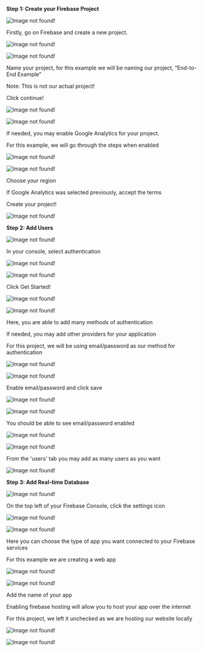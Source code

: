 ﻿**Step 1: Create your Firebase Project**

![Image not found!](https://github.com/Xeropyt/IOTS-Project/blob/main/Images/FirebaseTitle.jpeg?raw=true)

Firstly, go on Firebase and create a new project.

![Image not found!](https://github.com/Xeropyt/IOTS-Project/blob/main/Images/Border.png?raw=true)

![Image not found!](https://github.com/Xeropyt/IOTS-Project/blob/main/Images/Step1Firebase.jpeg?raw=true)

Name your project, for this example we will be naming our project, “End-to-End Example”

Note: This is not our actual project!

Click continue!

![Image not found!](https://github.com/Xeropyt/IOTS-Project/blob/main/Images/Border.png?raw=true)

![Image not found!](https://github.com/Xeropyt/IOTS-Project/blob/main/Images/Step2Firebase.jpeg?raw=true)

If needed, you may enable Google Analytics for your project.

For this example, we will go through the steps when enabled

![Image not found!](https://github.com/Xeropyt/IOTS-Project/blob/main/Images/Border.png?raw=true)

![Image not found!](https://github.com/Xeropyt/IOTS-Project/blob/main/Images/Step3Firebase.jpeg?raw=true)

Choose your region

If Google Analytics was selected previously, accept the terms

Create your project!

![Image not found!](https://github.com/Xeropyt/IOTS-Project/blob/main/Images/Border.png?raw=true)

**Step 2: Add Users**

![Image not found!](https://github.com/Xeropyt/IOTS-Project/blob/main/Images/AuthSelect.png?raw=true)

In your console, select authentication

![Image not found!](https://github.com/Xeropyt/IOTS-Project/blob/main/Images/Border.png?raw=true)

![Image not found!](https://github.com/Xeropyt/IOTS-Project/blob/main/Images/AuthSelect2.png?raw=true)

Click Get Started!

![Image not found!](https://github.com/Xeropyt/IOTS-Project/blob/main/Images/Border.png?raw=true)

![Image not found!](https://github.com/Xeropyt/IOTS-Project/blob/main/Images/AuthSelect3.png?raw=true)

Here, you are able to add many methods of authentication

If needed, you may add other providers for your application

For this project, we will be using email/password as our method for authentication

![Image not found!](https://github.com/Xeropyt/IOTS-Project/blob/main/Images/Border.png?raw=true)

![Image not found!](https://github.com/Xeropyt/IOTS-Project/blob/main/Images/AuthSelect4.png?raw=true)

Enable email/password and click save

![Image not found!](https://github.com/Xeropyt/IOTS-Project/blob/main/Images/Border.png?raw=true)

![Image not found!](https://github.com/Xeropyt/IOTS-Project/blob/main/Images/AuthSelect5.png?raw=true)

You should be able to see email/password enabled

![Image not found!](https://github.com/Xeropyt/IOTS-Project/blob/main/Images/Border.png?raw=true)

![Image not found!](https://github.com/Xeropyt/IOTS-Project/blob/main/Images/AuthSelect6.png?raw=true)

From the 'users' tab you may add as many users as you want

![Image not found!](https://github.com/Xeropyt/IOTS-Project/blob/main/Images/Border.png?raw=true)

**Step 3: Add Real-time Database**

![Image not found!](https://github.com/Xeropyt/IOTS-Project/blob/main/Images/config1.png?raw=true)

On the top left of your Firebase Console, click the settings icon

![Image not found!](https://github.com/Xeropyt/IOTS-Project/blob/main/Images/Border.png?raw=true)

![Image not found!](https://github.com/Xeropyt/IOTS-Project/blob/main/Images/config2.png?raw=true)

Here you can choose the type of app you want connected to your Firebase services

For this example we are creating a web app

![Image not found!](https://github.com/Xeropyt/IOTS-Project/blob/main/Images/Border.png?raw=true)

![Image not found!](https://github.com/Xeropyt/IOTS-Project/blob/main/Images/config3.png?raw=true)

Add the name of your app

Enabling firebase hosting will allow you to host your app over the internet

For this project, we left it unchecked as we are hosting our website locally

![Image not found!](https://github.com/Xeropyt/IOTS-Project/blob/main/Images/Border.png?raw=true)

![Image not found!](https://github.com/Xeropyt/IOTS-Project/blob/main/Images/config4.1.png?raw=true)
